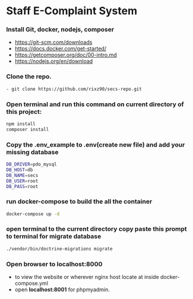 # Staff E-Complaint System

### Install Git, docker, nodejs, composer
- https://git-scm.com/downloads
- https://docs.docker.com/get-started/ 
- https://getcomposer.org/doc/00-intro.md
- https://nodejs.org/en/download

### Clone the repo.
```bash
- git clone https://github.com/rixz90/secs-repo.git
```
### Open terminal and run this command on current directory of this project:
```bash
npm install
composer install
```
### Copy the .env_example to .env(create new file) and add your missing database

```bash
DB_DRIVER=pdo_mysql
DB_HOST=db
DB_NAME=secs
DB_USER=root
DB_PASS=root
```
### run docker-compose to build the all the container
```bash
docker-compose up -d
```

### open terminal to the current directory copy paste this prompt to terminal for migrate database
```bash
./vendor/bin/doctrine-migrations migrate
```
### Open browser to **localhost:8000** 
- to view the website or wherever nginx host locate at inside docker-compose.yml
- open **localhost:8001** for phpmyadmin.
